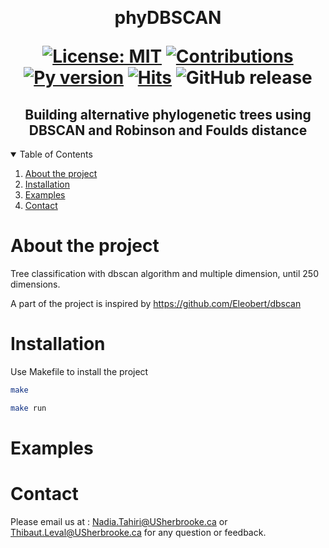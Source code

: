 ﻿﻿﻿﻿﻿﻿﻿﻿<h1  align="center"> phyDBSCAN <p align='center'> 
        [![License: MIT](https://img.shields.io/badge/License-MIT-yellow.svg)](https://opensource.org/licenses/MIT) 
        [![Contributions](https://img.shields.io/badge/contributions-welcome-blue.svg)](https://pysd.readthedocs.io/en/latest/development/development_index.html)
        [![Py version](https://img.shields.io/pypi/pyversions/pysd.svg)](https://pypi.python.org/pypi/pysd/)
        [![Hits](https://hits.seeyoufarm.com/api/count/incr/badge.svg?url=https%3A%2F%2Fgithub.com%2Ftahiri-lab%2FphyDBSCAN&count_bg=%2379C83D&title_bg=%23555555&icon=&icon_color=%23E7E7E7&title=hits&edge_flat=false)](https://hits.seeyoufarm.com)
        ![GitHub release](https://img.shields.io/github/v/release/tahiri-lab/phyDBSCAN?include_prereleases&label=pre-release&logo=github) 
        </p>


<h2  align="center">Building alternative phylogenetic trees using DBSCAN and Robinson and Foulds distance</h2>



<details open>
  <summary>Table of Contents</summary>
  <ol>
    <li>
      <a href="#about-the-project">About the project</a>
    </li>
    <li>
      <a href="#Installation">Installation</a>
    </li>
    <li>
      <a href="#Examples">Examples</a>
    </li>
    <li>
      <a href="#contact">Contact</a>
    </li>
  </ol>
</details>



# About the project

Tree classification with dbscan algorithm and multiple dimension, until 250 dimensions.

A part of the project is inspired by https://github.com/Eleobert/dbscan

# Installation

Use Makefile to install the project

```bash
make
```

```bash
make run
```

# Examples

# Contact
Please email us at : <Nadia.Tahiri@USherbrooke.ca> or <Thibaut.Leval@USherbrooke.ca> for any question or feedback.

